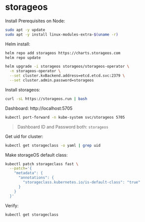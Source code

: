 # storageos

Install Prerequisites on Node:
```bash
sudo apt -y update
sudo apt -y install linux-modules-extra-$(uname -r)
```

Helm install:
```bash
helm repo add storageos https://charts.storageos.com    
helm repo update

helm upgrade -i storageos storageos/storageos-operator \
  -n storageos-operator \
  --set cluster.kvBackend.address=etcd.etcd.svc:2379 \
  --set cluster.admin.password=storageos
```

Install storageos:
```bash
curl -sL https://storageos.run | bash
```

Dashboard: http://localhost:5705
```bash
kubectl port-forward -n kube-system svc/storageos 5705
```
> Dashboard ID and Password both: `storageos`

Get uid for cluster:
```bash
kubectl get storageclass -o yaml | grep uid
```

Make storageOS default class:
```bash
kubectl patch storageclass fast \
  --patch='{
    "metadata": {
      "annotations": {
        "storageclass.kubernetes.io/is-default-class": "true"
      }
    }
  }'
```

Verify:
```bash
kubectl get storageclass
```
